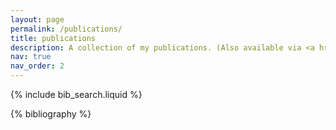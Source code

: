 ```yaml
---
layout: page
permalink: /publications/
title: publications
description: A collection of my publications. (Also available via <a href="https://scholar.google.com/citations?hl=en&user=cB_5RssAAAAJ&view_op=list_works&sortby=pubdate">Google Scholar</a> and <a href="https://ui.adsabs.harvard.edu/search/filter_author_facet_hier_fq_author=AND&filter_author_facet_hier_fq_author=author_facet_hier%3A%220%2FDe%20Ceuster%2C%20F%22&fq=%7B!type%3Daqp%20v%3D%24fq_author%7D&fq_author=(author_facet_hier%3A%220%2FDe%20Ceuster%2C%20F%22)&p_=0&q=author%3A%22Frederik%20De%20Ceuster%22&sort=date%20desc%2C%20bibcode%20desc">ADS</a>.)
nav: true
nav_order: 2
---
```


<!-- _pages/publications.md -->

<!-- Bibsearch Feature -->

{% include bib_search.liquid %}

<div class="publications">

{% bibliography %}

</div>
